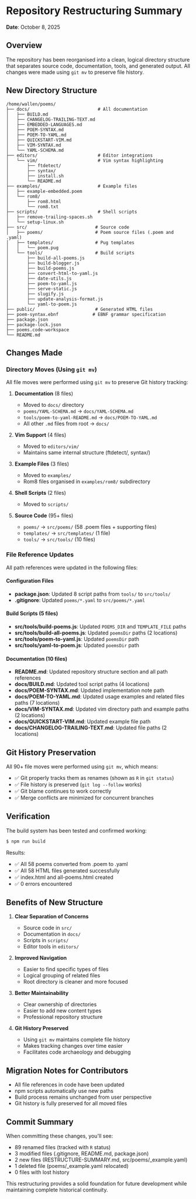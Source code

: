 # Repository Restructuring Summary

**Date**: October 8, 2025

## Overview

The repository has been reorganised into a clean, logical directory structure that separates source code, documentation, tools, and generated output. All changes were made using `git mv` to preserve file history.

## New Directory Structure

```
/home/wallen/poems/
├── docs/                          # All documentation
│   ├── BUILD.md
│   ├── CHANGELOG-TRAILING-TEXT.md
│   ├── EMBEDDED-LANGUAGES.md
│   ├── POEM-SYNTAX.md
│   ├── POEM-TO-YAML.md
│   ├── QUICKSTART-VIM.md
│   ├── VIM-SYNTAX.md
│   └── YAML-SCHEMA.md
├── editors/                       # Editor integrations
│   └── vim/                       # Vim syntax highlighting
│       ├── ftdetect/
│       ├── syntax/
│       ├── install.sh
│       └── README.md
├── examples/                      # Example files
│   ├── example-embedded.poem
│   └── rom8/
│       ├── rom8.html
│       └── rom8.txt
├── scripts/                       # Shell scripts
│   ├── remove-trailing-spaces.sh
│   └── setup-linux.sh
├── src/                          # Source code
│   ├── poems/                    # Poem source files (.poem and .yaml)
│   ├── templates/                # Pug templates
│   │   └── poem.pug
│   └── tools/                    # Build scripts
│       ├── build-all-poems.js
│       ├── build-blogger.js
│       ├── build-poems.js
│       ├── convert-html-to-yaml.js
│       ├── date-utils.js
│       ├── poem-to-yaml.js
│       ├── serve-static.js
│       ├── slugify.js
│       ├── update-analysis-format.js
│       └── yaml-to-poem.js
├── public/                       # Generated HTML files
├── poem-syntax.ebnf             # EBNF grammar specification
├── package.json
├── package-lock.json
├── poems.code-workspace
└── README.md
```

## Changes Made

### Directory Moves (Using `git mv`)

All file moves were performed using `git mv` to preserve Git history tracking:

1. **Documentation** (8 files)
   - Moved to `docs/` directory
   - `poems/YAML-SCHEMA.md` → `docs/YAML-SCHEMA.md`
   - `tools/poem-to-yaml-README.md` → `docs/POEM-TO-YAML.md`
   - All other `.md` files from root → `docs/`

2. **Vim Support** (4 files)
   - Moved to `editors/vim/`
   - Maintains same internal structure (ftdetect/, syntax/)

3. **Example Files** (3 files)
   - Moved to `examples/`
   - Rom8 files organised in `examples/rom8/` subdirectory

4. **Shell Scripts** (2 files)
   - Moved to `scripts/`

5. **Source Code** (95+ files)
   - `poems/` → `src/poems/` (58 .poem files + supporting files)
   - `templates/` → `src/templates/` (1 file)
   - `tools/` → `src/tools/` (10 files)

### File Reference Updates

All path references were updated in the following files:

#### Configuration Files
- **package.json**: Updated 8 script paths from `tools/` to `src/tools/`
- **.gitignore**: Updated `poems/*.yaml` to `src/poems/*.yaml`

#### Build Scripts (5 files)
- **src/tools/build-poems.js**: Updated `POEMS_DIR` and `TEMPLATE_FILE` paths
- **src/tools/build-all-poems.js**: Updated `poemsDir` paths (2 locations)
- **src/tools/poem-to-yaml.js**: Updated `poemsDir` path
- **src/tools/yaml-to-poem.js**: Updated `poemsDir` path

#### Documentation (10 files)
- **README.md**: Updated repository structure section and all path references
- **docs/BUILD.md**: Updated tool script paths (4 locations)
- **docs/POEM-SYNTAX.md**: Updated implementation note path
- **docs/POEM-TO-YAML.md**: Updated usage examples and related files paths (7 locations)
- **docs/VIM-SYNTAX.md**: Updated vim directory path and example paths (2 locations)
- **docs/QUICKSTART-VIM.md**: Updated example file path
- **docs/CHANGELOG-TRAILING-TEXT.md**: Updated file paths (2 locations)

## Git History Preservation

All 90+ file moves were performed using `git mv`, which means:

- ✅ Git properly tracks them as renames (shown as `R` in `git status`)
- ✅ File history is preserved (`git log --follow` works)
- ✅ Git blame continues to work correctly
- ✅ Merge conflicts are minimized for concurrent branches

## Verification

The build system has been tested and confirmed working:

```bash
$ npm run build
```

Results:
- ✅ All 58 poems converted from .poem to .yaml
- ✅ All 58 HTML files generated successfully
- ✅ index.html and all-poems.html created
- ✅ 0 errors encountered

## Benefits of New Structure

1. **Clear Separation of Concerns**
   - Source code in `src/`
   - Documentation in `docs/`
   - Scripts in `scripts/`
   - Editor tools in `editors/`

2. **Improved Navigation**
   - Easier to find specific types of files
   - Logical grouping of related files
   - Root directory is cleaner and more focused

3. **Better Maintainability**
   - Clear ownership of directories
   - Easier to add new content types
   - Professional repository structure

4. **Git History Preserved**
   - Using `git mv` maintains complete file history
   - Makes tracking changes over time easier
   - Facilitates code archaeology and debugging

## Migration Notes for Contributors

- All file references in code have been updated
- npm scripts automatically use new paths
- Build process remains unchanged from user perspective
- Git history is fully preserved for all moved files

## Commit Summary

When committing these changes, you'll see:
- 89 renamed files (tracked with `R` status)
- 3 modified files (.gitignore, README.md, package.json)
- 2 new files (RESTRUCTURE-SUMMARY.md, src/poems/_example.yaml)
- 1 deleted file (poems/_example.yaml relocated)
- 0 files with lost history

This restructuring provides a solid foundation for future development while maintaining complete historical continuity.

